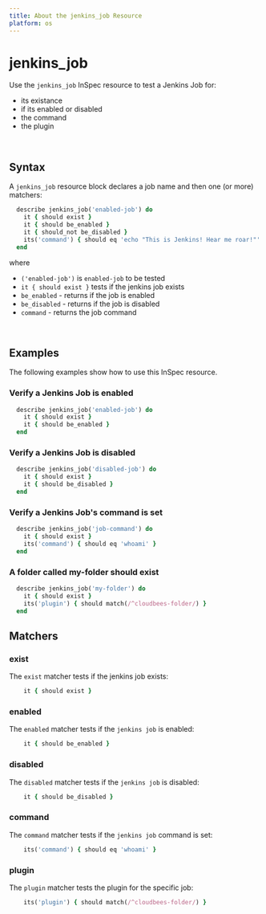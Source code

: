 ```yaml
---
title: About the jenkins_job Resource
platform: os
---
```


# jenkins_job

Use the `jenkins_job` InSpec resource to test a Jenkins Job for:
- its existance
- if its enabled or disabled
- the command
- the plugin

<br>

## Syntax

A `jenkins_job` resource block declares a job name and then one (or more) matchers:

```ruby
  describe jenkins_job('enabled-job') do
    it { should exist }
    it { should be_enabled }
    it { should_not be_disabled }
    its('command') { should eq 'echo "This is Jenkins! Hear me roar!"' }
  end
```

where

* `('enabled-job')` is `enabled-job` to be tested
* `it { should exist }` tests if the jenkins job exists
* `be_enabled` - returns if the job is enabled
* `be_disabled` - returns if the job is disabled
* `command` - returns the job command

<br>

## Examples

The following examples show how to use this InSpec resource.

### Verify a Jenkins Job is enabled

```ruby
  describe jenkins_job('enabled-job') do
    it { should exist }
    it { should be_enabled }
  end
```

### Verify a Jenkins Job is disabled

```ruby
  describe jenkins_job('disabled-job') do
    it { should exist }
    it { should be_disabled }
  end
```

### Verify a Jenkins Job's command is set

```ruby
  describe jenkins_job('job-command') do
    it { should exist }
    its('command') { should eq 'whoami' }
  end
```

### A folder called my-folder should exist

```ruby
  describe jenkins_job('my-folder') do
    it { should exist }
    its('plugin') { should match(/^cloudbees-folder/) }
  end
```

## Matchers

### exist

The `exist` matcher tests if the jenkins job exists:
```ruby
    it { should exist }
```

### enabled

The `enabled` matcher tests if the `jenkins job` is enabled:
```ruby
    it { should be_enabled }
```

### disabled

The `disabled` matcher tests if the `jenkins job` is disabled:
```ruby
    it { should be_disabled }
```

### command

The `command` matcher tests if the `jenkins job` command is set:
```ruby
    its('command') { should eq 'whoami' }
```

### plugin

The `plugin` matcher tests the plugin for the specific job:
```ruby
    its('plugin') { should match(/^cloudbees-folder/) }
```
